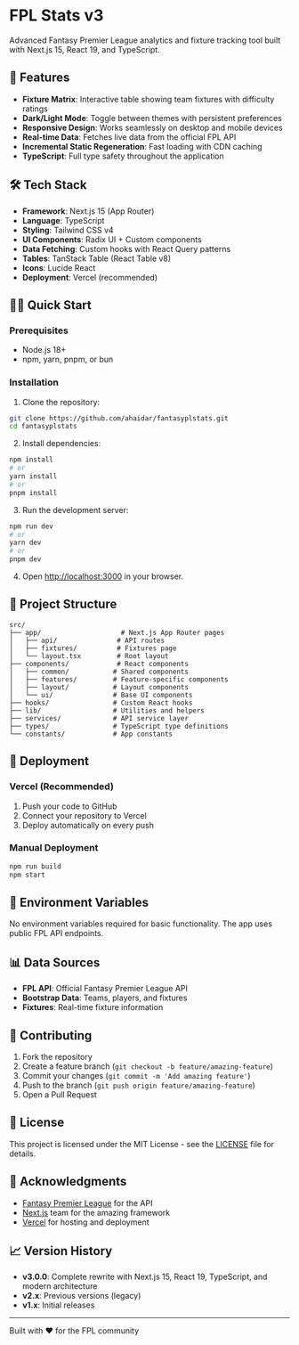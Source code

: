 # FPL Stats v3

Advanced Fantasy Premier League analytics and fixture tracking tool built with Next.js 15, React 19, and TypeScript.

## 🚀 Features

- **Fixture Matrix**: Interactive table showing team fixtures with difficulty ratings
- **Dark/Light Mode**: Toggle between themes with persistent preferences
- **Responsive Design**: Works seamlessly on desktop and mobile devices
- **Real-time Data**: Fetches live data from the official FPL API
- **Incremental Static Regeneration**: Fast loading with CDN caching
- **TypeScript**: Full type safety throughout the application

## 🛠️ Tech Stack

- **Framework**: Next.js 15 (App Router)
- **Language**: TypeScript
- **Styling**: Tailwind CSS v4
- **UI Components**: Radix UI + Custom components
- **Data Fetching**: Custom hooks with React Query patterns
- **Tables**: TanStack Table (React Table v8)
- **Icons**: Lucide React
- **Deployment**: Vercel (recommended)

## 🏃‍♂️ Quick Start

### Prerequisites

- Node.js 18+ 
- npm, yarn, pnpm, or bun

### Installation

1. Clone the repository:
```bash
git clone https://github.com/ahaidar/fantasyplstats.git
cd fantasyplstats
```

2. Install dependencies:
```bash
npm install
# or
yarn install
# or
pnpm install
```

3. Run the development server:
```bash
npm run dev
# or
yarn dev
# or
pnpm dev
```

4. Open [http://localhost:3000](http://localhost:3000) in your browser.

## 📁 Project Structure

```
src/
├── app/                    # Next.js App Router pages
│   ├── api/               # API routes
│   ├── fixtures/          # Fixtures page
│   └── layout.tsx         # Root layout
├── components/            # React components
│   ├── common/           # Shared components
│   ├── features/         # Feature-specific components
│   ├── layout/           # Layout components
│   └── ui/               # Base UI components
├── hooks/                # Custom React hooks
├── lib/                  # Utilities and helpers
├── services/             # API service layer
├── types/                # TypeScript type definitions
└── constants/            # App constants
```

## 🚀 Deployment

### Vercel (Recommended)

1. Push your code to GitHub
2. Connect your repository to Vercel
3. Deploy automatically on every push

### Manual Deployment

```bash
npm run build
npm start
```

## 🔧 Environment Variables

No environment variables required for basic functionality. The app uses public FPL API endpoints.

## 📊 Data Sources

- **FPL API**: Official Fantasy Premier League API
- **Bootstrap Data**: Teams, players, and fixtures
- **Fixtures**: Real-time fixture information

## 🤝 Contributing

1. Fork the repository
2. Create a feature branch (`git checkout -b feature/amazing-feature`)
3. Commit your changes (`git commit -m 'Add amazing feature'`)
4. Push to the branch (`git push origin feature/amazing-feature`)
5. Open a Pull Request

## 📝 License

This project is licensed under the MIT License - see the [LICENSE](LICENSE) file for details.

## 🙏 Acknowledgments

- [Fantasy Premier League](https://fantasy.premierleague.com/) for the API
- [Next.js](https://nextjs.org/) team for the amazing framework
- [Vercel](https://vercel.com/) for hosting and deployment

## 📈 Version History

- **v3.0.0**: Complete rewrite with Next.js 15, React 19, TypeScript, and modern architecture
- **v2.x**: Previous versions (legacy)
- **v1.x**: Initial releases

---

Built with ❤️ for the FPL community
